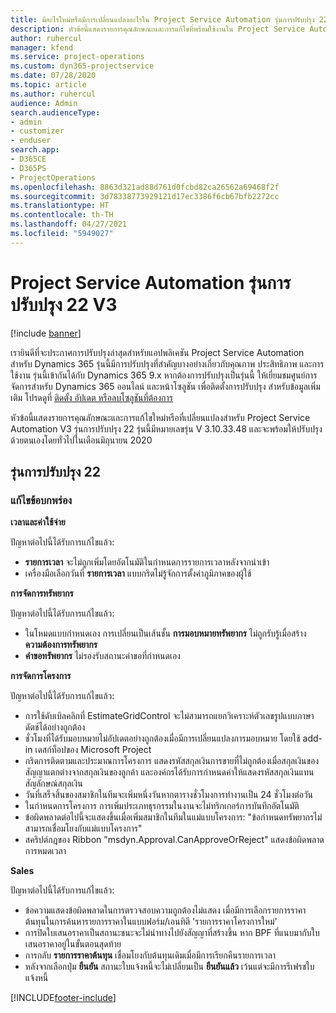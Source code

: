 ```yaml
---
title: มีอะไรใหม่หรือมีการเปลี่ยนแปลงอะไรใน Project Service Automation รุ่นการปรับปรุง 22 V3
description: หัวข้อนี้แสดงรายการคุณลักษณะและการแก้ไขที่พร้อมใช้งานใน Project Service Automation รุ่นการปรับปรุง 22 V3
author: ruhercul
manager: kfend
ms.service: project-operations
ms.custom: dyn365-projectservice
ms.date: 07/28/2020
ms.topic: article
ms.author: ruhercul
audience: Admin
search.audienceType:
- admin
- customizer
- enduser
search.app:
- D365CE
- D365PS
- ProjectOperations
ms.openlocfilehash: 8863d321ad88d761d0fcbd82ca26562a69468f2f
ms.sourcegitcommit: 3d78338773929121d17ec3386f6cb67bfb2272cc
ms.translationtype: HT
ms.contentlocale: th-TH
ms.lasthandoff: 04/27/2021
ms.locfileid: "5949027"
---
```

# <a name="project-service-automation-update-release-22-v3"></a>Project Service Automation รุ่นการปรับปรุง 22 V3

[!include [banner](../includes/psa-now-project-operations.md)]

เรายินดีที่จะประกาศการปรับปรุงล่าสุดสำหรับแอปพลิเคชัน Project Service Automation สำหรับ Dynamics 365 รุ่นนี้มีการปรับปรุงที่สำคัญบางอย่างเกี่ยวกับคุณภาพ ประสิทธิภาพ และการใช้งาน รุ่นนี้เข้ากันได้กับ Dynamics 365 9.x หากต้องการปรับปรุงเป็นรุ่นนี้ ให้เยี่ยมชมศูนย์การจัดการสำหรับ Dynamics 365 ออนไลน์ และหน้าโซลูชัน เพื่อติดตั้งการปรับปรุง สำหรับข้อมูลเพิ่มเติม โปรดดูที่ [ติดตั้ง อัปเดต หรือลบโซลูชันที่ต้องการ](/power-platform/admin/install-remove-preferred-solution)

หัวข้อนี้แสดงรายการคุณลักษณะและการแก้ไขใหม่หรือที่เปลี่ยนแปลงสำหรับ Project Service Automation V3 รุ่นการปรับปรุง 22 รุ่นนี้มีหมายเลขรุ่น V 3.10.33.48 และจะพร้อมให้ปรับปรุงด้วยตนเองโดยทั่วไปในเดือนมิถุนายน 2020

## <a name="update-release-22"></a>รุ่นการปรับปรุง 22

### <a name="bug-fixes"></a>แก้ไขข้อบกพร่อง



**เวลาและค่าใช้จ่าย**

ปัญหาต่อไปนี้ได้รับการแก้ไขแล้ว:

- **รายการเวลา** จะไม่ถูกเพิ่มโดยอัตโนมัติในกำหนดการรายการเวลาหลังจากนำเข้า
- เครื่องมือเลือกวันที่ **รายการเวลา** แบบกริดไม่รู้จักการตั้งค่าภูมิภาคของผู้ใช้

**การจัดการทรัพยากร**

ปัญหาต่อไปนี้ได้รับการแก้ไขแล้ว:

- ในโหมดแบบกำหนดเอง การเปลี่ยนเป็นเส้นชั้น **การมอบหมายทรัพยากร** ไม่ถูกรับรู้เมื่อสร้าง **ความต้องการทรัพยากร**
- **คำขอทรัพยากร** ไม่รองรับสถานะคำขอที่กำหนดเอง

**การจัดการโครงการ**

ปัญหาต่อไปนี้ได้รับการแก้ไขแล้ว:

- การใช้ดับเบิลคลิกที่ EstimateGridControl จะไม่สามารถแยกวิเคราะห์ตัวเลขรูปแบบภาษาดัตช์ได้อย่างถูกต้อง
- ชั่วโมงที่ได้รับมอบหมายไม่อัปเดตอย่างถูกต้องเมื่อมีการเปลี่ยนแปลงการมอบหมาย โดยใช้ add-in เดสก์ท็อปของ Microsoft Project
- กริดการติดตามและประมาณการโครงการ แสดงรหัสสกุลเงินการขายที่ไม่ถูกต้องเมื่อสกุลเงินของสัญญาแตกต่างจากสกุลเงินของลูกค้า และองค์กรได้รับการกำหนดค่าให้แสดงรหัสสกุลเงินแทนสัญลักษณ์สกุลเงิน
- วันที่เสร็จสิ้นของสมาชิกในทีมจะเพิ่มหนึ่งวันหากตารางชั่วโมงการทำงานเป็น 24 ชั่วโมงต่อวัน
- ในกำหนดการโครงการ การเพิ่มประเภทธุรกรรมในงานจะไม่ทริกเกอร์การบันทึกอัตโนมัติ
- ข้อผิดพลาดต่อไปนี้จะแสดงขึ้นเมื่อเพิ่มสมาชิกในทีมในแม่แบบโครงการ: "ข้อกำหนดทรัพยากรไม่สามารถเชื่อมโยงกับแม่แบบโครงการ" 
- สคริปต์กฎของ Ribbon "msdyn.Approval.CanApproveOrReject" แสดงข้อผิดพลาดการหมดเวลา

**Sales**

ปัญหาต่อไปนี้ได้รับการแก้ไขแล้ว:

- ข้อความแสดงข้อผิดพลาดในการตรวจสอบความถูกต้องไม่แสดง เมื่อมีการเลือกรายการราคาต้นทุนในการค้นหารายการราคาในแบบฟอร์ม/เอนทิตี 'รายการราคาโครงการใหม่'
- การปิดใบเสนอราคาเป็นสถานะชนะจะไม่นำทางไปยังสัญญาที่สร้างขึ้น หาก BPF ที่แนบมากับใบเสนอราคาอยู่ในขั้นตอนสุดท้าย
- การกลับ **รายการราคาต้นทุน** เชื่อมโยงกับต้นทุนเดิมเมื่อมีการเรียกคืนรายการเวลา
- หลังจากเลือกปุ่ม **ยืนยัน** สถานะใบแจ้งหนี้จะไม่เปลี่ยนเป็น **ยืนยันแล้ว** เว้นแต่จะมีการรีเฟรชใบแจ้งหนี้


[!INCLUDE[footer-include](../includes/footer-banner.md)]